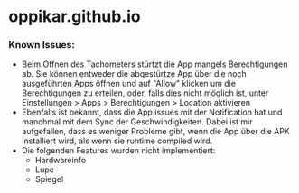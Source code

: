 # oppikar.github.io

### Known Issues:

- Beim Öffnen des Tachometers stürtzt die App mangels Berechtigungen ab. Sie können entweder die abgestürtze App über die noch ausgeführten Apps öffnen und auf "Allow" klicken um die Berechtigungen zu erteilen, oder, falls dies nicht möglich ist, unter Einstellungen > Apps > Berechtigungen > Location aktivieren
- Ebenfalls ist bekannt, dass die App issues mit der Notification hat und manchmal mit dem Sync der Geschwindigkeiten. Dabei ist mir aufgefallen, dass es weniger Probleme gibt, wenn die App über die APK installiert wird, als wenn sie runtime compiled wird.
- Die folgenden Features wurden nicht implementiert:
  - Hardwareinfo
  - Lupe
  - Spiegel
